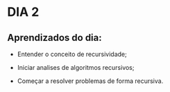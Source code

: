 # DIA 2

## Aprendizados do dia:
* Entender o conceito de recursividade;

* Iniciar analises de algoritmos recursivos;

* Começar a resolver problemas de forma recursiva.

